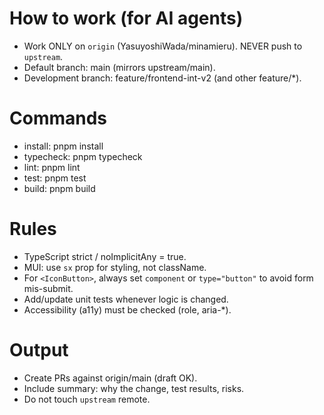 # How to work (for AI agents)
- Work ONLY on `origin` (YasuyoshiWada/minamieru). NEVER push to `upstream`.
- Default branch: main (mirrors upstream/main).
- Development branch: feature/frontend-int-v2 (and other feature/*).

# Commands
- install: pnpm install
- typecheck: pnpm typecheck
- lint: pnpm lint
- test: pnpm test
- build: pnpm build

# Rules
- TypeScript strict / noImplicitAny = true.
- MUI: use `sx` prop for styling, not className.
- For `<IconButton>`, always set `component` or `type="button"` to avoid form mis-submit.
- Add/update unit tests whenever logic is changed.
- Accessibility (a11y) must be checked (role, aria-*).

# Output
- Create PRs against origin/main (draft OK).
- Include summary: why the change, test results, risks.
- Do not touch `upstream` remote.
